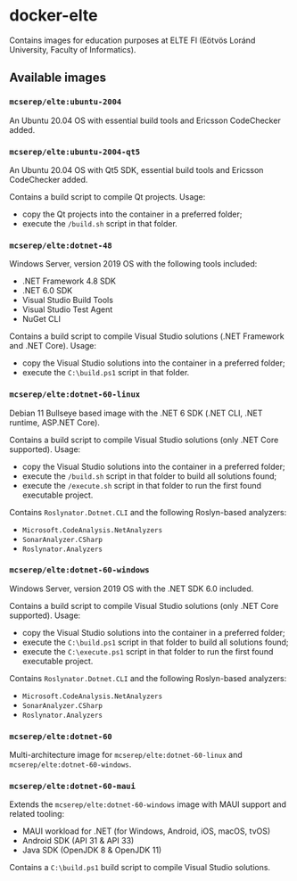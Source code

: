 # docker-elte

Contains images for education purposes at ELTE FI (Eötvös Loránd University, Faculty of Informatics).

## Available images

### `mcserep/elte:ubuntu-2004`
An Ubuntu 20.04 OS with essential build tools and Ericsson CodeChecker added.

### `mcserep/elte:ubuntu-2004-qt5`
An Ubuntu 20.04 OS with Qt5 SDK, essential build tools and Ericsson CodeChecker added.

Contains a build script to compile Qt projects. Usage:
 - copy the Qt projects into the container in a preferred folder;
 - execute the `/build.sh` script in that folder.

### `mcserep/elte:dotnet-48`
Windows Server, version 2019 OS with the following tools included:
 - .NET Framework 4.8 SDK
 - .NET 6.0 SDK
 - Visual Studio Build Tools
 - Visual Studio Test Agent
 - NuGet CLI

Contains a build script to compile Visual Studio solutions (.NET Framework and .NET Core). Usage:
 - copy the Visual Studio solutions into the container in a preferred folder;
 - execute the `C:\build.ps1` script in that folder.

### `mcserep/elte:dotnet-60-linux`
Debian 11 Bullseye based image with the .NET 6 SDK (.NET CLI, .NET runtime, ASP.NET Core).

Contains a build script to compile Visual Studio solutions (only .NET Core supported). Usage:
- copy the Visual Studio solutions into the container in a preferred folder;
- execute the `/build.sh` script in that folder to build all solutions found;
- execute the `/execute.sh` script in that folder to run the first found executable project.

 Contains `Roslynator.Dotnet.CLI` and the following Roslyn-based analyzers:
 - `Microsoft.CodeAnalysis.NetAnalyzers`
 - `SonarAnalyzer.CSharp`
 - `Roslynator.Analyzers`

### `mcserep/elte:dotnet-60-windows`
Windows Server, version 2019 OS with the .NET SDK 6.0 included.

Contains a build script to compile Visual Studio solutions (only .NET Core supported). Usage:
 - copy the Visual Studio solutions into the container in a preferred folder;
 - execute the `C:\build.ps1` script in that folder to build all solutions found;
 - execute the `C:\execute.ps1` script in that folder to run the first found executable project.

 Contains `Roslynator.Dotnet.CLI` and the following Roslyn-based analyzers:
 - `Microsoft.CodeAnalysis.NetAnalyzers`
 - `SonarAnalyzer.CSharp`
 - `Roslynator.Analyzers`

### `mcserep/elte:dotnet-60`
Multi-architecture image for `mcserep/elte:dotnet-60-linux` and `mcserep/elte:dotnet-60-windows`.

### `mcserep/elte:dotnet-60-maui`
Extends the `mcserep/elte:dotnet-60-windows` image with MAUI support and related tooling:
 - MAUI workload for .NET (for Windows, Android, iOS, macOS, tvOS)
 - Android SDK (API 31 & API 33)
 - Java SDK (OpenJDK 8 & OpenJDK 11)

Contains a `C:\build.ps1` build script to compile Visual Studio solutions.
